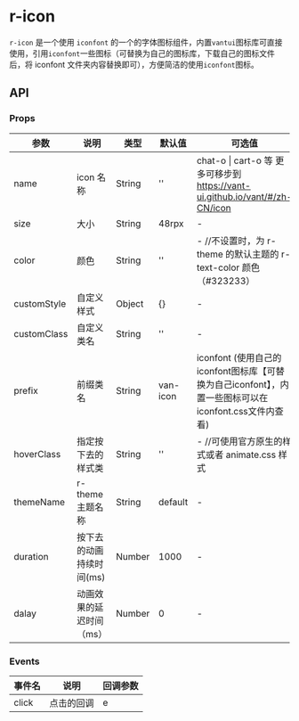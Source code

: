 # r-icon

`r-icon` 是一个使用 `iconfont` 的一个的字体图标组件，内置`vantui`图标库可直接使用，引用`iconfont`一些图标（可替换为自己的图标库，下载自己的图标文件后，将 iconfont 文件夹内容替换即可），方便简洁的使用`iconfont`图标。

## API

### Props

| 参数        | 说明                     | 类型   | 默认值   | 可选值                                                       |
| ----------- | ------------------------ | ------ | -------- | ------------------------------------------------------------ |
| name        | icon 名称                | String | ''       | chat-o \| cart-o 等 更多可移步到 https://vant-ui.github.io/vant/#/zh-CN/icon |
| size        | 大小                     | String | 48rpx    | -                                                            |
| color       | 颜色                     | String | ''       | - //不设置时，为 r-theme 的默认主题的 r-text-color 颜色（#323233） |
| customStyle | 自定义样式               | Object | {}       | -                                                            |
| customClass | 自定义类名               | String | ''       | -                                                            |
| prefix      | 前缀类名                 | String | van-icon | iconfont    (使用自己的iconfont图标库【可替换为自己iconfont】，内置一些图标可以在iconfont.css文件内查看) |
| hoverClass  | 指定按下去的样式类       | String | ''       | - //可使用官方原生的样式或者 animate.css 样式                |
| themeName   | r-theme 主题名称         | String | default  | -                                                            |
| duration    | 按下去的动画持续时间(ms) | Number | 1000     | -                                                            |
| dalay       | 动画效果的延迟时间（ms） | Number | 0        | -                                                            |

### Events

| 事件名 | 说明       | 回调参数 |
| ------ | ---------- | -------- |
| click  | 点击的回调 | e        |